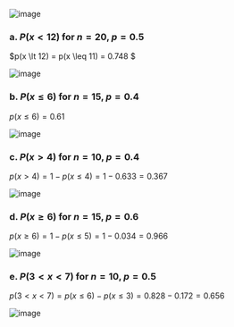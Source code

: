 
![image](https://github.com/user-attachments/assets/80dff0e6-f694-4888-9b3c-e6f1f00a20e6)

### a. $P(x \lt 12)$ for $n = 20$, $p = 0.5$  

$p(x \lt 12) = p(x \leq 11) = 0.748 $

![image](https://github.com/user-attachments/assets/4c4118ac-74cd-40d8-9675-e6d1cbe4c885)


### b. $P(x \leq 6)$ for $n = 15$, $p = 0.4$  

$p(x \leq 6) = 0.61$

![image](https://github.com/user-attachments/assets/27ab4439-f490-4057-a63c-be95a8ff858c)


### c. $P(x \gt 4)$ for $n = 10$, $p = 0.4$  

$p(x \gt 4) = 1 - p(x \leq 4) = 1 - 0.633 = 0.367$

![image](https://github.com/user-attachments/assets/597746f6-4a5d-469b-a846-090372588cca)


### d. $P(x \geq 6)$ for $n = 15$, $p = 0.6$  

$p(x \geq 6) = 1 - p(x \leq 5) = 1 - 0.034 = 0.966$

![image](https://github.com/user-attachments/assets/9c96eb77-475e-4536-979a-68e61c8f2430)


### e. $P(3 \lt x \lt 7)$ for $n = 10$, $p = 0.5$  

$p(3 \lt x \lt 7) = p(x \leq 6) - p( x \leq 3) = 0.828 - 0.172 = 0.656$

![image](https://github.com/user-attachments/assets/64cd6244-9e50-4246-b4ea-97332b5c7d56)

 
